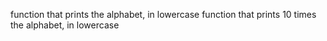 function that prints the alphabet, in lowercase
function that prints 10 times the alphabet, in lowercase
